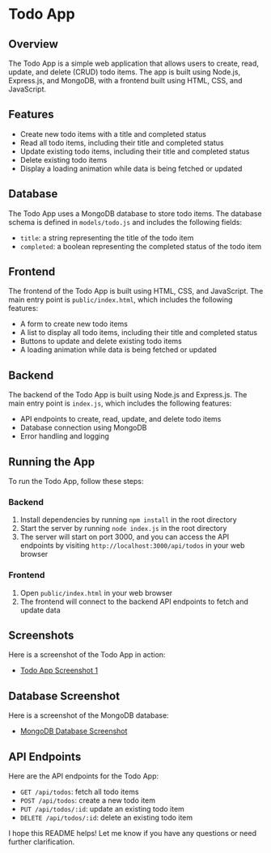 **Todo App**
=====================

**Overview**
------------

The Todo App is a simple web application that allows users to create, read, update, and delete (CRUD) todo items. The app is built using Node.js, Express.js, and MongoDB, with a frontend built using HTML, CSS, and JavaScript.

**Features**
------------

* Create new todo items with a title and completed status
* Read all todo items, including their title and completed status
* Update existing todo items, including their title and completed status
* Delete existing todo items
* Display a loading animation while data is being fetched or updated

**Database**
------------

The Todo App uses a MongoDB database to store todo items. The database schema is defined in `models/todo.js` and includes the following fields:

* `title`: a string representing the title of the todo item
* `completed`: a boolean representing the completed status of the todo item

**Frontend**
------------

The frontend of the Todo App is built using HTML, CSS, and JavaScript. The main entry point is `public/index.html`, which includes the following features:

* A form to create new todo items
* A list to display all todo items, including their title and completed status
* Buttons to update and delete existing todo items
* A loading animation while data is being fetched or updated

**Backend**
------------

The backend of the Todo App is built using Node.js and Express.js. The main entry point is `index.js`, which includes the following features:

* API endpoints to create, read, update, and delete todo items
* Database connection using MongoDB
* Error handling and logging

**Running the App**
-------------------

To run the Todo App, follow these steps:

### Backend

1. Install dependencies by running `npm install` in the root directory
2. Start the server by running `node index.js` in the root directory
3. The server will start on port 3000, and you can access the API endpoints by visiting `http://localhost:3000/api/todos` in your web browser

### Frontend

1. Open `public/index.html` in your web browser
2. The frontend will connect to the backend API endpoints to fetch and update data

**Screenshots**
--------------

Here is a screenshot of the Todo App in action:

* [Todo App Screenshot 1](todo-app.png)

**Database Screenshot**
----------------------

Here is a screenshot of the MongoDB database:

* [MongoDB Database Screenshot](database.png)

**API Endpoints**
----------------

Here are the API endpoints for the Todo App:

* `GET /api/todos`: fetch all todo items
* `POST /api/todos`: create a new todo item
* `PUT /api/todos/:id`: update an existing todo item
* `DELETE /api/todos/:id`: delete an existing todo item

I hope this README helps! Let me know if you have any questions or need further clarification.